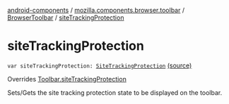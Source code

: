 [android-components](../../index.md) / [mozilla.components.browser.toolbar](../index.md) / [BrowserToolbar](index.md) / [siteTrackingProtection](./site-tracking-protection.md)

# siteTrackingProtection

`var siteTrackingProtection: `[`SiteTrackingProtection`](../../mozilla.components.concept.toolbar/-toolbar/-site-tracking-protection/index.md) [(source)](https://github.com/mozilla-mobile/android-components/blob/master/components/browser/toolbar/src/main/java/mozilla/components/browser/toolbar/BrowserToolbar.kt#L418)

Overrides [Toolbar.siteTrackingProtection](../../mozilla.components.concept.toolbar/-toolbar/site-tracking-protection.md)

Sets/Gets the site tracking protection state to be displayed on the toolbar.


